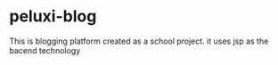 # peluxi-blog

This is blogging platform created as a school project. it uses jsp as the bacend technology
